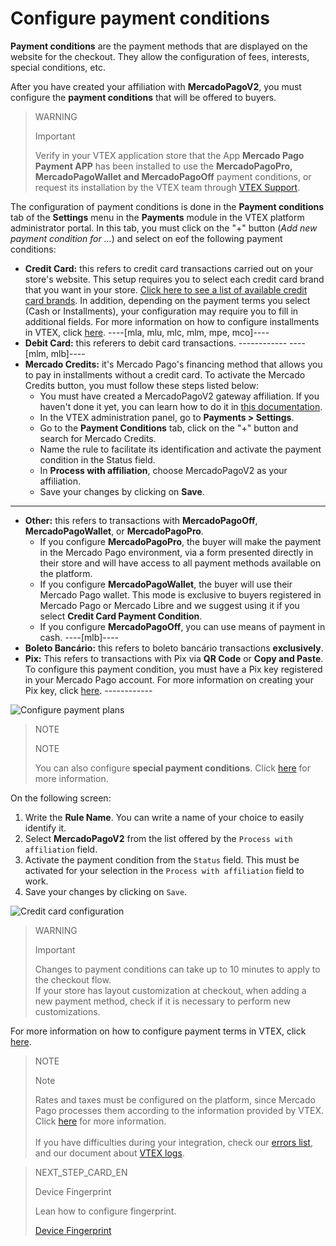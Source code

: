# Configure payment conditions

**Payment conditions** are the payment methods that are displayed on the website for the checkout. They allow the configuration of fees, interests, special conditions, etc.

After you have created your affiliation with **MercadoPagoV2**, you must configure the **payment conditions** that will be offered to buyers.

> WARNING
>
> Important
>
> Verify in your VTEX application store that the App **Mercado Pago Payment APP** has been installed to use the **MercadoPagoPro, MercadoPagoWallet and MercadoPagoOff**  payment conditions, or request its installation by the VTEX team through [VTEX Support](https://help.vtex.com/en/support).

The configuration of payment conditions is done in the **Payment conditions** tab of the **Settings** menu in the **Payments** module in the VTEX platform administrator portal. In this tab, you must click on the "+" button (*Add new payment condition for ...*) and select on eof the following payment conditions:

* **Credit Card:** this refers to credit card transactions carried out on your store's website. This setup requires you to select each credit card brand that you want in your store. [Click here to see a list of available credit card brands](https://www.mercadopago[FAKER][URL][DOMAIN]/developers/en/guides/vtex/payment-methods). In addition, depending on the payment terms you select (Cash or Installments), your configuration may require you to fill in additional fields. For more information on how to configure installments in VTEX, click [here](https://help.vtex.com/en/tutorial/condicoes-de-pagamento--tutorials_455#parcelado-sem-juros). ----[mla, mlu, mlc, mlm, mpe, mco]----
* **Debit Card:** this referers to debit card transactions. ------------
----[mlm, mlb]----
* **Mercado Credits:** it's Mercado Pago's financing method
that allows you to pay in installments without a credit card. To activate the Mercado Credits button, you must follow these steps listed below:
  * You must have created a MercadoPagoV2 gateway affiliation. If you haven't done it yet, you can learn how to do it in [this documentation](/developers/en/docs/vtex/gateway-affiliations).
  * In the VTEX administration panel, go to **Payments > Settings**.
  * Go to the **Payment Conditions** tab, click on the "+" button and search for Mercado Credits.
  * Name the rule to facilitate its identification and activate the payment condition in the Status field.
  * In **Process with affiliation**, choose MercadoPagoV2 as your affiliation.
  * Save your changes by clicking on **Save**.
------------
* **Other:** this refers to transactions with  **MercadoPagoOff**, **MercadoPagoWallet**, or **MercadoPagoPro**.
  * If you configure **MercadoPagoPro**, the buyer will make the payment in the Mercado Pago environment, via a form presented directly in their store and will have access to all payment methods available on the platform.
  * If you configure **MercadoPagoWallet**, the buyer will use their Mercado Pago wallet. This mode is exclusive to buyers registered in Mercado Pago or Mercado Libre and we suggest using it if you select **Credit Card Payment Condition**.
  * If you configure **MercadoPagoOff**, you can use means of payment in cash.  ----[mlb]----
* **Boleto Bancário:** this refers to boleto bancário transactions **exclusively**.
* **Pix:** This refers to transactions with Pix via **QR Code** or **Copy and Paste**. To configure this payment condition, you must have a Pix key registered in your Mercado Pago account. For more information on creating your Pix key, click [here](https://www.mercadopago[FAKER][URL][DOMAIN]/stop/pix?url=https%3A%2F%2Fwww.mercadopago.com.br%2Fadmin-pix-keys%2Fmy-keys&authentication_mode=required). ------------

![Configure payment plans](/images/vtex/paymentconditions-imagenv2-en.gif)

> NOTE
>
> NOTE
> 
> You can also configure **special payment conditions**. Click [here](https://help.vtex.com/en/tutorial/condicoes-especiais--tutorials_456?&utm_source=admin) for more information.

On the following screen:

1. Write the **Rule Name**. You can write a name of your choice to easily identify it.
2. Select **MercadoPagoV2** from the list offered by the `Process with affiliation` field.
3. Activate the payment condition from the `Status` field. This must be activated for your selection in the `Process with affiliation` field to work.
4. Save your changes by clicking on `Save`.

![Credit card configuration](/images/vtex/paymentconditions-cc-imagenv2-en.gif)

> WARNING
>
> Important
> 
> Changes to payment conditions can take up to 10 minutes to apply to the checkout flow.
> <br>
> If your store has layout customization at checkout, when adding a new payment method, check if it is necessary to perform new customizations.

For more information on how to configure payment terms in VTEX, click [here](https://help.vtex.com/en/tutorial/condicoes-de-pagamento--tutorials_455).

> NOTE
>
> Note
> 
> Rates and taxes must be configured on the platform, since Mercado Pago processes them according to the information provided by VTEX. Click [here](https://help.vtex.com/en/tutorial/creando-la-tasaimpuesto/) for more information.
> <br>
> <br>
> If you have difficulties during your integration, check our [errors list](https://www.mercadopago[FAKER][URL][DOMAIN]/developers/en/guides/vtex/common-errors), and our document about [VTEX logs](https://www.mercadopago[FAKER][URL][DOMAIN]/developers/en/guides/vtex/logs).

> NEXT_STEP_CARD_EN
>
> Device Fingerprint
>
> Lean how to configure fingerprint.
>
> [Device Fingerprint](https://www.mercadopago[FAKER][URL][DOMAIN]/developers/en/guides/vtex/device-fingerprint)